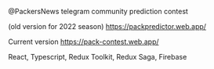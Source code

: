 @PackersNews telegram community prediction contest

(old version for 2022 season) https://packpredictor.web.app/

Current version https://pack-contest.web.app/

React, Typescript, Redux Toolkit, Redux Saga, Firebase
